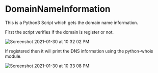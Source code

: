 # DomainNameInformation

This is a Python3 Script which gets the domain name information.

First the script verifies if the domain is register or not.

![Screenshot 2021-01-30 at 10 32 02 PM](https://user-images.githubusercontent.com/54389032/106362829-fbe8cd80-634a-11eb-9170-79acad97629d.png)


If registered then it will print the DNS information using the python-whois module.

![Screenshot 2021-01-30 at 10 33 08 PM](https://user-images.githubusercontent.com/54389032/106362857-2470c780-634b-11eb-92f8-2cfc7131e8da.png)
